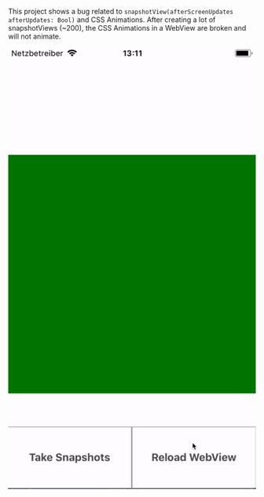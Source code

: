 This project shows a bug related to `snapshotView(afterScreenUpdates afterUpdates: Bool)` and CSS Animations.
After creating a lot of snapshotViews (~200), the CSS Animations in a WebView are broken and will not animate.

![Screencast GIF](screencast.gif)